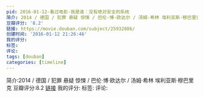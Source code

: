 ```yaml
---
pid: 2016-01-12-看过电影-我是谁：没有绝对安全的系统
简介: 2014 / 德国 / 犯罪 悬疑 惊悚 / 巴伦·博·欧达尔 / 汤姆·希林 埃利亚斯·穆巴里克
豆瓣评分: '8.2'
链接: https://movie.douban.com/subject/25932086/
创建时间: '2016-01-12 21:26:46'
我的评分:
标签:
评论:
tags: [douban]
categories: [timeline]
---
```

简介:2014 / 德国 / 犯罪 悬疑 惊悚 / 巴伦·博·欧达尔 / 汤姆·希林 埃利亚斯·穆巴里克
豆瓣评分:8.2
[链接](https://movie.douban.com/subject/25932086/)
我的评分:
标签:
评论:
